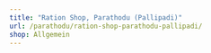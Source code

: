 ```yaml
---
title: "Ration Shop, Parathodu (Pallipadi)"
url: /parathodu/ration-shop-parathodu-pallipadi/
shop: Allgemein
---
```

